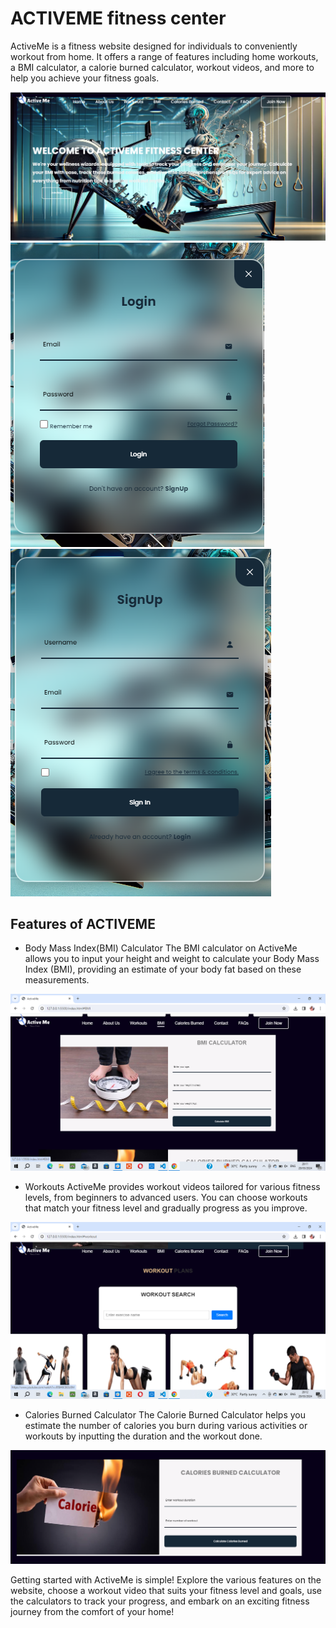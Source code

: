 # ACTIVEME fitness center

ActiveMe is a fitness website designed for individuals to conveniently workout from home. It offers a range of features including home workouts, a BMI calculator, a calorie burned calculator, workout videos, and more to help you achieve your fitness goals.

![HOME!](assets/images/home.png)
![HOME!](assets/images/loginform.png)
![HOME!](assets/images/signinform.png)

## Features of ACTIVEME

- Body Mass Index(BMI) Calculator
The BMI calculator on ActiveMe allows you to input your height and weight to calculate your Body Mass Index (BMI), providing an estimate of your body fat based on these measurements.

![BMI!](assets/images/bmi-scr.png)

- Workouts
 ActiveMe provides workout videos tailored for various fitness levels, from beginners to advanced users. You can choose workouts that match your fitness level and gradually progress as you improve.

![workout!](assets/images/workout.png)

- Calories Burned Calculator
The Calorie Burned Calculator helps you estimate the number of calories you burn during various activities or workouts by inputting the duration and the workout done.

![Calories!](assets/images/cal-cal.png)

Getting started with ActiveMe is simple! Explore the various features on the website, choose a workout video that suits your fitness level and goals, use the calculators to track your progress, and embark on an exciting fitness journey from the comfort of your home!